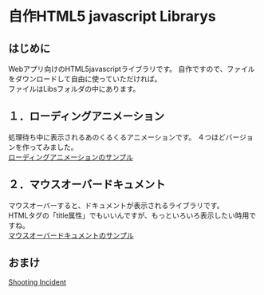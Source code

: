 # 自作HTML5 javascript Librarys
## はじめに 
Webアプリ向けのHTML5javascriptライブラリです。 
自作ですので、ファイルをダウンロードして自由に使っていただければ。  
ファイルはLibsフォルダの中にあります。  

## １．ローディングアニメーション 
処理待ち中に表示されるあのくるくるアニメーションです。 
４つほどバージョンを作ってみました。  
<a href="https://mikimori12.github.io/javascript-Librarys/Libs/MJLibs01LoadingAnimation/index.html" target="_MJLibs01LoadinAnimation" title="ローディングアニメーションのサンプルページに飛びます。">ローディングアニメーションのサンプル</a>

## ２．マウスオーバードキュメント
マウスオーバーすると、ドキュメントが表示されるライブラリです。  
HTMLタグの「title属性」でもいいんですが、もっといろいろ表示したい時用ですね。  
<a href="https://mikimori12.github.io/javascript-Librarys/Libs/MJLibs02MouseoverDocument/index.html" title="">マウスオーバードキュメントのサンプル</a>

## おまけ
<a href="https://mikimori12.github.io/javascript-Librarys/Libs/MJWorks00Shooting/jm.work.html">Shooting Incident</a>
